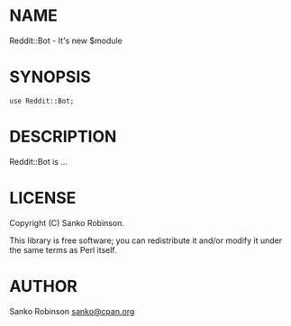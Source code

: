 # NAME

Reddit::Bot - It's new $module

# SYNOPSIS

    use Reddit::Bot;

# DESCRIPTION

Reddit::Bot is ...

# LICENSE

Copyright (C) Sanko Robinson.

This library is free software; you can redistribute it and/or modify
it under the same terms as Perl itself.

# AUTHOR

Sanko Robinson <sanko@cpan.org>
